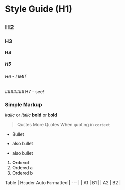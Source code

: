 # Style Guide (H1)
## H2
### H3
#### H4
##### H5
###### H6 - LIMIT
####### H7 - see!

### Simple Markup
*italic* or _italic_
**bold** or __bold__

> Quotes
> More Quotes
When quoting in <code>context</code>

* Bullet
- also bullet
+ also bullet

1. Ordered
1. Ordered a
1. Ordered b 

Table
| Header Auto Formatted | --- |
| A1 | B1 |
| A2 | B2 |

<!--- Comment out --->
